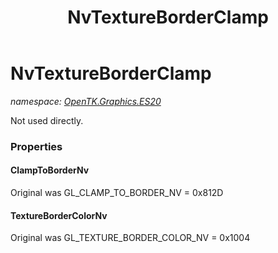 ﻿---
title: NvTextureBorderClamp
---

# NvTextureBorderClamp
_namespace: [OpenTK.Graphics.ES20](N-OpenTK.Graphics.ES20.html)_

Not used directly.



### Properties

#### ClampToBorderNv
Original was GL_CLAMP_TO_BORDER_NV = 0x812D
#### TextureBorderColorNv
Original was GL_TEXTURE_BORDER_COLOR_NV = 0x1004

